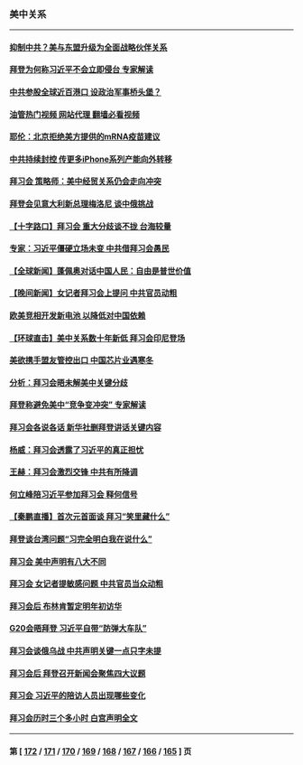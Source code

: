 ### 美中关系
---
#### [抑制中共？美与东盟升级为全面战略伙伴关系](../../pages/nf1412576/n13866620.md?11160845) 
#### [拜登为何称习近平不会立即侵台 专家解读](../../pages/nf1412576/n13866550.md?11160845) 
#### [中共参股全球近百港口 设政治军事桥头堡？](../../pages/nf1412576/n13866319.md?11160845) 
#### [油管热门视频 网站代理 翻墙必看视频](http://138.2.39.72:81/youtube.html?epic-marker?11160845)
#### [耶伦：北京拒绝美方提供的mRNA疫苗建议](../../pages/nf1412576/n13866571.md?11160845) 
#### [中共持续封控 传更多iPhone系列产能向外转移](../../pages/nf1412576/n13866217.md?11160845) 
#### [拜习会 策略师：美中经贸关系仍会走向冲突](../../pages/nf1412576/n13866551.md?11160845) 
#### [拜登会见意大利新总理梅洛尼 谈中俄挑战](../../pages/nf1412576/n13866529.md?11160845) 
#### [【十字路口】拜习会 重大分歧谈不拢 台海较量](../../pages/nf1412576/n13866405.md?11160845) 
#### [专家：习近平僵硬立场未变 中共借拜习会愚民](../../pages/nf1412576/n13866233.md?11160845) 
#### [【全球新闻】蓬佩奥对话中国人民：自由是普世价值](../../pages/nf1412576/n13866254.md?11160845) 
#### [【晚间新闻】女记者拜习会上提问 中共官员动粗](../../pages/nf1412576/n13866252.md?11160845) 
#### [欧美竞相开发新电池 以降低对中国依赖](../../pages/nf1412576/n13866247.md?11160845) 
#### [【环球直击】美中关系数十年新低 拜习会印尼登场](../../pages/nf1412576/n13865293.md?11160845) 
#### [美欲携手盟友管控出口 中国芯片业遇寒冬](../../pages/nf1412576/n13866185.md?11160845) 
#### [分析：拜习会晤未解美中关键分歧](../../pages/nf1412576/n13866028.md?11160845) 
#### [拜登称避免美中“竞争变冲突” 专家解读](../../pages/nf1412576/n13866018.md?11160845) 
#### [拜习会各说各话 新华社删拜登讲话关键内容](../../pages/nf1412576/n13865771.md?11160845) 
#### [杨威：拜习会透露了习近平的真正担忧](../../pages/nf1412576/n13865983.md?11160845) 
#### [王赫：拜习会激烈交锋 中共有所降调](../../pages/nf1412576/n13866009.md?11160845) 
#### [何立峰陪习近平参加拜习会 释何信号](../../pages/nf1412576/n13865894.md?11160845) 
#### [【秦鹏直播】首次元首面谈 拜习“笑里藏什么”](../../pages/nf1412576/n13865903.md?11160845) 
#### [拜登谈台湾问题“习完全明白我在说什么”](../../pages/nf1412576/n13865834.md?11160845) 
#### [拜习会 美中声明有八大不同](../../pages/nf1412576/n13865838.md?11160845) 
#### [拜习会 女记者提敏感问题 中共官员当众动粗](../../pages/nf1412576/n13865805.md?11160845) 
#### [拜习会后 布林肯暂定明年初访华](../../pages/nf1412576/n13865785.md?11160845) 
#### [G20会晤拜登 习近平自带“防弹大车队”](../../pages/nf1412576/n13865743.md?11160845) 
#### [拜习会谈俄乌战 中共声明关键一点只字未提](../../pages/nf1412576/n13865753.md?11160845) 
#### [拜习会后 拜登召开新闻会聚焦四大议题](../../pages/nf1412576/n13865752.md?11160845) 
#### [拜习会 习近平的陪访人员出现哪些变化](../../pages/nf1412576/n13865749.md?11160845) 
#### [拜习会历时三个多小时 白宫声明全文](../../pages/nf1412576/n13865750.md?11160845) 

---
#### 第 [ [172](./172.md?11160845) / [171](./171.md?11160845) / [170](./170.md?11160845) / [169](./169.md?11160845) / [168](./168.md?11160845) / [167](./167.md?11160845) / [166](./166.md?11160845) / [165](./165.md?11160845) ] 页
